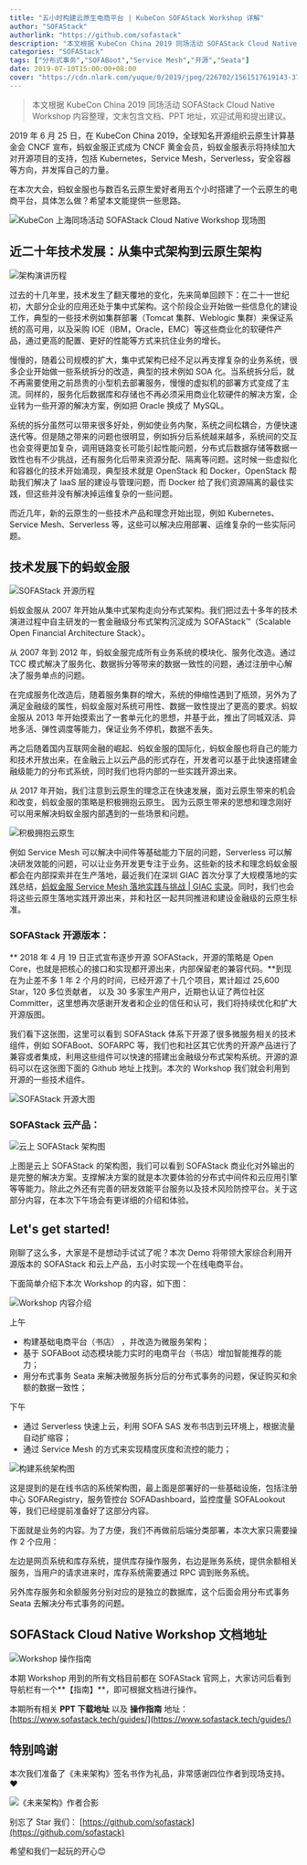 ```yaml
---
title: "五小时构建云原生电商平台 | KubeCon SOFAStack Workshop 详解"
author: "SOFAStack"
authorlink: "https://github.com/sofastack"
description: "本文根据 KubeCon China 2019 同场活动 SOFAStack Cloud Native Workshop 内容整理，文末包含文档、PPT 地址，欢迎试用和提出建议。"
categories: "SOFAStack"
tags: ["分布式事务","SOFABoot","Service Mesh","开源","Seata"]
date: 2019-07-10T15:00:00+08:00
cover: "https://cdn.nlark.com/yuque/0/2019/jpeg/226702/1561517619143-37d5188a-b04e-4476-9781-d34e25f7c8e0.jpeg"
---
```

> 本文根据 KubeCon China 2019 同场活动 SOFAStack Cloud Native Workshop 内容整理，文末包含文档、PPT 地址，欢迎试用和提出建议。

2019 年 6 月 25 日，在 KubeCon China 2019，全球知名开源组织云原生计算基金会 CNCF 宣布，蚂蚁金服正式成为 CNCF 黄金会员，蚂蚁金服表示将持续加大对开源项目的支持，包括 Kubernetes，Service Mesh，Serverless，安全容器等方向，并发挥自己的力量。

在本次大会，蚂蚁金服也与数百名云原生爱好者用五个小时搭建了一个云原生的电商平台，具体怎么做？希望本文能提供一些思路。

![KubeCon 上海同场活动 SOFAStack Cloud Native Workshop 现场图](https://cdn.nlark.com/yuque/0/2019/jpeg/226702/1561517619143-37d5188a-b04e-4476-9781-d34e25f7c8e0.jpeg)

## 近二十年技术发展：从集中式架构到云原生架构

![架构演讲历程](https://cdn.nlark.com/yuque/0/2019/png/226702/1561517619097-84937362-05eb-4366-b9c3-0dcd06439f42.png)

过去的十几年里，技术发生了翻天覆地的变化，先来简单回顾下：在二十一世纪初，大部分企业的应用还处于集中式架构。这个阶段企业开始做一些信息化的建设工作，典型的一些技术例如集群部署（Tomcat 集群、Weblogic 集群）来保证系统的高可用，以及采购 IOE（IBM，Oracle，EMC）等这些商业化的软硬件产品，通过更高的配置、更好的性能等方式来抗住业务的增长。

慢慢的，随着公司规模的扩大，集中式架构已经不足以再支撑复杂的业务系统，很多企业开始做一些系统拆分的改造，典型的技术例如 SOA 化。当系统拆分后，就不再需要使用之前昂贵的小型机去部署服务，慢慢的虚拟机的部署方式变成了主流。同样的，服务化后数据库和存储也不再必须采用商业化软硬件的解决方案，企业转为一些开源的解决方案，例如把 Oracle 换成了 MySQL。

系统的拆分虽然可以带来很多好处，例如使业务内聚，系统之间松耦合，方便快速迭代等。但是随之带来的问题也很明显，例如拆分后系统越来越多，系统间的交互也会变得更加复杂，调用链路变长可能引起性能问题，分布式后数据存储等数据一致性也有不少挑战，还有服务化后带来资源分配、隔离等问题。这时候一些虚拟化和容器化的技术开始涌现，典型技术就是 OpenStack 和 Docker，OpenStack 帮助我们解决了 IaaS 层的建设与管理问题，而 Docker 给了我们资源隔离的最佳实践，但这些并没有解决掉运维复杂的一些问题。

而近几年，新的云原生的一些技术产品和理念开始出现，例如 Kubernetes、Service Mesh、Serverless 等，这些可以解决应用部署、运维复杂的一些实际问题。

## 技术发展下的蚂蚁金服

![SOFAStack 开源历程](https://cdn.nlark.com/yuque/0/2019/jpeg/226702/1561517619162-51542d2e-0682-4be9-bea1-2fa376b5b953.jpeg)

蚂蚁金服从 2007 年开始从集中式架构走向分布式架构。我们把过去十多年的技术演进过程中自主研发的一套金融级分布式架构沉淀成为 SOFAStack™（Scalable Open Financial Architecture Stack）。

从 2007 年到 2012 年，蚂蚁金服完成所有业务系统的模块化、服务化改造。通过 TCC 模式解决了服务化、数据拆分等带来的数据一致性的问题，通过注册中心解决了服务单点的问题。

在完成服务化改造后，随着服务集群的增大，系统的伸缩性遇到了瓶颈，另外为了满足金融级的属性，蚂蚁金服对系统可用性、数据一致性提出了更高的要求。蚂蚁金服从 2013 年开始摸索出了一套单元化的思想，并基于此，推出了同城双活、异地多活、弹性调度等能力，保证业务不停机，数据不丢失。

再之后随着国内互联网金融的崛起、蚂蚁金服的国际化，蚂蚁金服也将自己的能力和技术开放出来，在金融云上以云产品的形式存在，开发者可以基于此快速搭建金融级能力的分布式系统，同时我们也将内部的一些实践开源出来。

从 2017 年开始，我们注意到云原生的理念正在快速发展，面对云原生带来的机会和改变，蚂蚁金服的策略是积极拥抱云原生。 因为云原生带来的思想和理念刚好可以用来解决蚂蚁金服内部遇到的一些场景和问题。

![积极拥抱云原生](https://cdn.nlark.com/yuque/0/2019/png/226702/1561517619148-bab55ae8-11ed-443a-84a1-3e1ee9f9a87a.png)

例如 Service Mesh 可以解决中间件等基础能力下层的问题，Serverless 可以解决研发效能的问题，可以让业务开发更专注于业务。这些新的技术和理念蚂蚁金服都会在内部探索并在生产落地，最近我们在深圳 GIAC 首次分享了大规模落地的实践总结，[蚂蚁金服 Service Mesh 落地实践与挑战 | GIAC 实录](http://mp.weixin.qq.com/s?__biz=MzUzMzU5Mjc1Nw==&mid=2247485186&idx=1&sn=0765fa3e47aa9caae5c5068bd916f913&chksm=faa0e8d8cdd761cefb5d7192a66bbc86b30a09bcc3e806f84120a0f0dec1784824dc2f59e896&scene=21#wechat_redirect)。同时，我们也会将这些云原生落地实践开源出来，并和社区一起共同推进和建设金融级的云原生标准。

### SOFAStack 开源版本：

** 2018 年 4 月 19 日正式宣布逐步开源 SOFAStack，开源的策略是 Open Core，也就是把核心的接口和实现都开源出来，内部保留老的兼容代码。**到现在为止差不多 1 年 2 个月的时间，已经开源了十几个项目，累计超过 25,600  Star，120 多位贡献者， 以及 30 多家生产用户，近期也认证了两位社区 Committer，这里想再次感谢开发者和企业的信任和认可，我们将持续优化和扩大开源版图。

我们看下这张图，这里可以看到 SOFAStack 体系下开源了很多微服务相关的技术组件，例如 SOFABoot、SOFARPC 等，我们也和社区其它优秀的开源产品进行了兼容或者集成，利用这些组件可以快速的搭建出金融级分布式架构系统。开源的源码可以在这张图下面的 Github 地址上找到。本次的 Workshop 我们就会利用到开源的一些技术组件。

![SOFAStack 开源大图](https://cdn.nlark.com/yuque/0/2019/png/226702/1561517619145-99a50327-ab82-41c0-9a91-74354c5d3c17.png)

### SOFAStack 云产品：

![云上 SOFAStack 架构图](https://cdn.nlark.com/yuque/0/2019/png/226702/1561517619115-fe4164c8-f24a-4fdc-a091-9dcb898b8b3c.png)

上图是云上 SOFAStack 的架构图，我们可以看到 SOFAStack 商业化对外输出的是完整的解决方案。支撑解决方案的就是本次要体验的分布式中间件和云应用引擎等等能力。除此之外还有完善的研发效能平台服务以及技术风险防控平台。关于这部分内容，在本次下午场会有更详细的介绍和体验。

## Let's get started!

刚聊了这么多，大家是不是想动手试试了呢？本次 Demo 将带领大家综合利用开源版本的 SOFAStack 和云上产品，五小时实现一个在线电商平台。

下面简单介绍下本次 Workshop 的内容，如下图：

![Workshop 内容介绍](https://cdn.nlark.com/yuque/0/2019/jpeg/226702/1561517619158-316da065-7cd9-4dfc-91ec-560f51d9b464.jpeg)

上午

- 构建基础电商平台（书店） ，并改造为微服务架构；
- 基于 SOFABoot 动态模块能力实时的电商平台（书店）增加智能推荐的能力；
- 用分布式事务 Seata 来解决微服务拆分后的分布式事务的问题，保证购买和余额的数据一致性；

下午

- 通过 Serverless 快速上云，利用 SOFA SAS 发布书店到云环境上，根据流量自动扩缩容；
- 通过 Service Mesh 的方式来实现精度灰度和流控的能力；

![构建系统架构图](https://cdn.nlark.com/yuque/0/2019/png/226702/1561517619139-c3c4ac34-3842-4cae-8ee5-394ced684507.png)

这是提到的是在线书店的系统架构图，最上面是部署好的一些基础设施，包括注册中心 SOFARegistry，服务管控台 SOFADashboard，监控度量 SOFALookout 等，我们已经提前准备好了这部分内容。

下面就是业务的内容。为了方便，我们不再做前后端分类部署，本次大家只需要操作 2 个应用：

左边是网页系统和库存系统，提供库存操作服务，右边是账务系统，提供余额相关服务，当用户的请求进来时，库存系统需要通过 RPC 调到账务系统。

另外库存服务和余额服务分别对应的是独立的数据库，这个后面会用分布式事务 Seata 去解决分布式事务的问题。

## SOFAStack Cloud Native Workshop 文档地址

![Workshop 操作指南](https://cdn.nlark.com/yuque/0/2019/jpeg/226702/1561517619154-c73a8669-5086-4ba4-b9a5-8c1105fc95fe.jpeg)

本期 Workshop 用到的所有文档目前都在 SOFAStack 官网上，大家访问后看到导航栏有一个**【指南】**，即可根据文档进行操作。

本期所有相关 **PPT 下载地址** 以及 **操作指南** 地址： [https://www.sofastack.tech/guides/](https://www.sofastack.tech/guides/)

## 特别鸣谢

本次我们准备了《未来架构》签名书作为礼品，非常感谢四位作者到现场支持。❤️

![《未来架构》作者合影](https://cdn.nlark.com/yuque/0/2019/jpeg/226702/1561541098724-c0505c61-204f-462e-8095-b1bc3f57cdc2.jpeg)

别忘了 Star 我们：
[https://github.com/sofastack](https://github.com/sofastack)

希望和我们一起玩的开心😊

